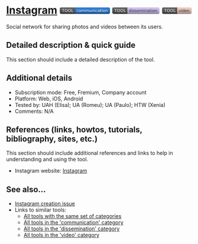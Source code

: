 # [Instagram](https://www.instagram.com)  [<img src="images/communication.png" align="bottom">](https://github.com/e-CLOSE/Toolbox/issues?q=label%3A01_TOOL+label%3Acommunication) [<img src="images/dissemination.png" align="bottom">](https://github.com/e-CLOSE/Toolbox/issues?q=label%3A01_TOOL+label%3Adissemination) [<img src="images/video.png" align="bottom">](https://github.com/e-CLOSE/Toolbox/issues?q=label%3A01_TOOL+label%3Avideo)

Social network for sharing photos and videos between its users.


## Detailed description & quick guide

This section should include a detailed description of the tool.


## Additional details

- Subscription mode: Free, Fremium, Company account
- Platform: Web, iOS, Android
- Tested by: UAH (Elisa); UA (Romeu); UA (Paulo); HTW (Xenia)
- Comments: N/A


## References (links, howtos, tutorials, bibliography, sites, etc.)

This section should include additional references and links to help in
understanding and using the tool.

- Instagram website: [Instagram](https://www.instagram.com)


## See also...

- [Instagram creation issue](https://github.com/e-CLOSE/Toolbox/issues/145)
- Links to similar tools:
  - [All tools with the same set of categories](https://github.com/e-CLOSE/Toolbox/issues?q=label%3A01_TOOL+label%3Avideo)
  - [All tools in the 'communication' category](https://github.com/e-CLOSE/Toolbox/issues?q=label%3A01_TOOL+label%3Acommunication)
  - [All tools in the 'dissemination' category](https://github.com/e-CLOSE/Toolbox/issues?q=label%3A01_TOOL+label%3Adissemination)
  - [All tools in the 'video' category](https://github.com/e-CLOSE/Toolbox/issues?q=label%3A01_TOOL+label%3Avideo)
